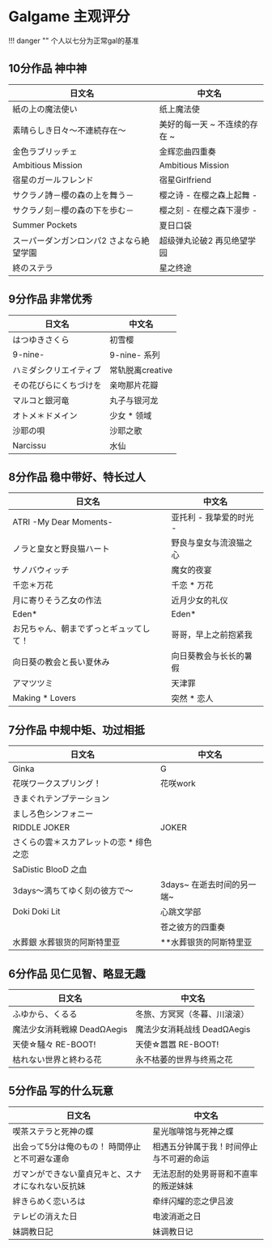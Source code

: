 
# Galgame 主观评分

!!! danger ""
	个人以七分为正常gal的基准

## 10分作品 神中神

| 日文名                   | 中文名               |
| --------------------- | ----------------- |
| 紙の上の魔法使い              | 纸上魔法使             |
| 素晴らしき日々～不連続存在～        | 美好的每一天 ~ 不连续的存在 ~ |
| 金色ラブリッチェ              | 金辉恋曲四重奏           |
| Ambitious Mission     | Ambitious Mission |
| 宿星のガールフレンド            | 宿星Girlfriend      |
| サクラノ詩－櫻の森の上を舞う－       | 樱之诗 - 在樱之森上起舞 -   |
| サクラノ刻－櫻の森の下を歩む－       | 樱之刻 - 在樱之森下漫步 -   |
| Summer Pockets        | 夏日口袋              |
| スーパーダンガンロンパ2 さよなら絶望学園 | 超级弹丸论破2 再见绝望学园    |
| 終のステラ<br>             | 星之终途              |


## 9分作品 非常优秀

| 日文名         | 中文名          |
| ----------- | ------------ |
| はつゆきさくら     | 初雪樱          |
| 9-nine-     | 9-nine- 系列   |
| ハミダシクリエイティブ | 常轨脱离creative |
| その花びらにくちづけを | 亲吻那片花瓣       |
| マルコと銀河竜     | 丸子与银河龙       |
| オトメ＊ドメイン    | 少女 * 领域      |
| 沙耶の唄        | 沙耶之歌         |
| Narcissu    | 水仙           |

## 8分作品 稳中带好、特长过人

| 日文名                    | 中文名            |
| ---------------------- | -------------- |
| ATRI -My Dear Moments- | 亚托利 - 我挚爱的时光 - |
| ノラと皇女と野良猫ハート           | 野良与皇女与流浪猫之心    |
| サノバウィッチ                | 魔女的夜宴          |
| 千恋＊万花                  | 千恋 * 万花        |
| 月に寄りそう乙女の作法            | 近月少女的礼仪        |
| Eden*                  | Eden*          |
| お兄ちゃん、朝までずっとギュッてして！    | 哥哥，早上之前抱紧我     |
| 向日葵の教会と長い夏休み           | 向日葵教会与长长的暑假    |
| アマツツミ                  | 天津罪            |
| Making * Lovers        | 突然 * 恋人        |

## 7分作品 中规中矩、功过相抵

| 日文名                       | 中文名                 |
| ------------------------- | ----------------- |
| Ginka                     | G                   |
| 花咲ワークスプリング！               | 花咲work              |
| きまぐれテンプテーション                                    |
| ましろ色シンフォニー                                      |
| RIDDLE JOKER              |        JOKER        |
| さくらの雲＊スカアレットの恋                   * 绯色之恋         |
| SaDistic BlooD                之血                |
| 3days～満ちてゆく刻の彼方で～         | 3days~ 在逝去时间的另一端~   |
| Doki Doki Lit             | 心跳文学部               |
|                           | 苍之彼方的四重奏            |
| 水葬銀  水葬银货的阿斯特里亚           |  **水葬银货的阿斯特里亚       |

## 6分作品 见仁见智、略显无趣

| 日文名                 | 中文名                 |
| ------------------- | ------------------- |
| ふゆから、くるる            | 冬旅、方冥冥（冬暮、川滚滚）      |
| 魔法少女消耗戦線 DeadΩAegis | 魔法少女消耗战线 DeadΩAegis |
| 天使☆騒々 RE-BOOT!      | 天使☆嚣嚣 RE-BOOT!      |
| 枯れない世界と終わる花         | 永不枯萎的世界与终焉之花        |

## 5分作品 写的什么玩意

| 日文名                       | 中文名                  |
| ------------------------- | -------------------- |
| 喫茶ステラと死神の蝶                | 星光咖啡馆与死神之蝶           |
| 出会って5分は俺のもの！ 時間停止と不可避な運命  | 相遇五分钟属于我！时间停止与不可避的命运 |
| ガマンができない童貞兄キと、スナオになれない反抗妹 | 无法忍耐的处男哥哥和不直率的叛逆妹妹   |
| 絆きらめく恋いろは                 | 牵绊闪耀的恋之伊吕波           |
| テレビの消えた日                  | 电波消逝之日               |
| 妹調教日記                     | 妹调教日记                |